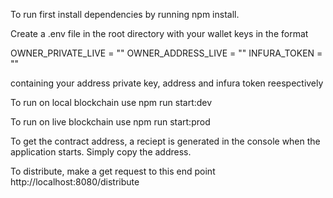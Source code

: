 To run first install dependencies by running npm install.

Create a .env file in the root directory with your wallet keys in the format

OWNER_PRIVATE_LIVE = ""
OWNER_ADDRESS_LIVE = ""
INFURA_TOKEN = ""

containing your address private key, address and infura token reespectively

To run on local blockchain use npm run start:dev

To run on live blockchain use npm run start:prod

To get the contract address, a reciept is generated in the console when  the application starts. Simply copy the address.

To distribute, make a get request to this end point http://localhost:8080/distribute

